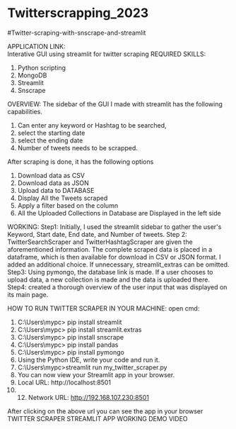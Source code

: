 # Twitterscrapping_2023

#Twitter-scraping-with-snscrape-and-streamlit

APPLICATION LINK:  
Interative GUI using streamlit for twitter scraping
REQUIRED SKILLS:
1.	Python scripting
2.	MongoDB
3.	Streamlit
4.	Snscrape

OVERVIEW:
The sidebar of the GUI I made with streamlit has the following capabilities.
1.	Can enter any keyword or Hashtag to be searched,
2.	select the starting date
3.	select the ending date
4.	Number of tweets needs to be scrapped.

After scraping is done, it has the following options
1.	Download data as CSV
2.	Download data as JSON
3.	Upload data to DATABASE
4.  Display All the Tweets scraped
5.	Apply a filter based on the column
6.	All the Uploaded Collections in Database are Displayed in the left side

WORKING:
Step1: Initially, I used the streamlit sidebar to gather the user's Keyword, Start date, End date, and Number of tweets. 
Step 2: TwitterSearchScraper and TwitterHashtagScraper are given the aforementioned information. The complete scraped data is placed in a dataframe, which is then available for download in CSV or JSON format.
I added an additional choice. If unnecessary, streamlit_extras can be omitted.
Step3: Using pymongo, the database link is made. If a user chooses to upload data, a new collection is made and the data is uploaded there.
Step4: created a thorough overview of the user input that was displayed on its main page.

HOW TO RUN TWITTER SCRAPER IN YOUR MACHINE: open cmd:
1.	C:\Users\mypc> pip install streamlit
2.	C:\Users\mypc> pip install streamlit.extras
3.	C:\Users\mypc> pip install snscrape
4.	C:\Users\mypc> pip install pandas
5.	C:\Users\mypc> pip install pymongo
6.	Using the Python IDE, write your code and run it.
7.	C:\Users\mypc>streamlit run my_twitter_scraper.py
8.	You can now view your Streamlit app in your browser.
9.  Local URL: http://localhost:8501
10.	12.	Network URL: http://192.168.107.230:8501

After clicking on the above url you can see the app in your browser
TWITTER SCRAPER STREAMLIT APP WORKING DEMO VIDEO
